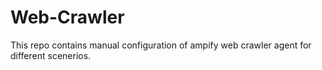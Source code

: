# Web-Crawler
This repo contains manual configuration of ampify web crawler agent for different scenerios.
